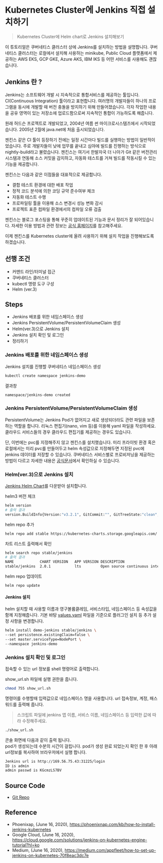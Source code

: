 # Kubernetes Cluster에 Jenkins 직접 설치하기

> Kubernetes Cluster에 Helm chart로 Jenkins  설치해보기 

이 튜토리얼은 쿠버네티스 클러스터 상에 Jenkins를 설치하는 방법을 설명합니다. 쿠버네티스 클러스터는 로컬에서 설치해 사용하는 minikube, Public Cloud 플랫폼에서 제공하는 AWS EKS, GCP GKE, Azure AKS, IBM IKS 등 어떤 서비스를 사용해도 괜찮습니다. 

## Jenkins 란 ? 

Jenkins는 소프트웨어 개발 시 지속적으로 통합서비스를 제공하는 툴입니다. CI(Continuous Integration) 툴이라고 표현합니다. 여러명의 개발자들이 하나의 프로그램을 동시에 개발할 때 버전 충돌을 방지하기 위해 만들어졌습니다. 각자 작업한 내용을 공유 영역이 있는 저장소에 업로드함으로써 지속적인 통합이 가능하도록 해줍니다.

원래 허드슨 프로젝트로 개발되었고, 2004년 여름 썬 마이크로시스템즈에서 시작되었습니다. 2005년 2월에 java.net에 처음 출시되었습니다.

젠킨스 같은 CI 툴이 등장하기 전에는 일정 시간마다 빌드를 실행하는 방법이 일반적이었습니다. 주로 개발자들이 낮에 업무를 끝내고 심야에 빌드를 진행하는 방식으로 nightly-build라고 불렸습니다. 젠킨스는 여기서 한발자국 더 나아가 Git 같은 버전관리 시스템과 연동해 소스 커밋을 감지하고, 자동화 테스트를 거쳐 빌드를 작동시킬 수 있는 기능을 제공합니다.

젠킨스는 다음과 같은 이점들을 대표적으로 제공합니다.

- 결합 테스트 환경에 대한 배포 작업
- 정적 코드 분석에 의한 코딩 규약 준수여부 체크
- 자동화 테스트 수행
- 프로파일링 툴을 이용해 소스 변경시 성능 변화 감시
- 프로젝트 표준 컴파일 환경에서의 컴파일 오류 검출

젠킨스는 블로그 포스팅을 통해 꾸준히 업데이트된 기능과 문서 정리가 잘 되어있습니다. 자세한 이용 방법과 관련 정보는 [공식 홈페이지](https://www.jenkins.io/)를 참고해주세요.

이제 젠킨스를 Kubernetes cluster에 올려 사용하기 위해 설치 작업을 진행해보도록 하겠습니다.


## 선행 조건

- 커맨드 라인/터미널 접근
- 쿠버네티스 클러스터
- kubectl 명령 도구 구성
- Helm (ver.3)

## Steps

- Jenkins 배포를 위한 네임스페이스 생성
- Jenkins PersistentVolume/PersistentVolumeClaim 생성
- Helm(ver.3)으로 Jenkins 설치
- Jenkins 설치 확인 및 로그인
- 정리하기


### Jenkins 배포를 위한 네임스페이스 생성

Jenkins 설치를 진행할 쿠버네티스 네임스페이스 생성

```bash
kubectl create namespace jenkins-demo
```

결과창

```bash
namespace/jenkins-demo created
```

### Jenkins PersistentVolume/PersistentVolumeClaim 생성

PersistentVolume는 Jenkins Pod가 없어지고 새로 생성되더라도 관련 파일을 보존하는 역할을 합니다. 리눅스 편집기(nano, vim 등)를 이용해 yaml 파일을 작성하세요. 클라우드 서비스들의 경우 클라우드 편집기를 제공하는 경우도 있습니다. 

단, 이번에는 pvc를 지정해주지 않고 젠킨스를 설치했습니다. 미리 프라이빗 환경 혹은 로컬에서는 미리 pvc를 만들어두고 helm 속성값으로 지정해두면 지정된 pvc에 jenkins 데이터를 저장할 수 있습니다. 
쿠버네티스 서비스별로 프로비저닝을 제공하는 방법이 다르고 자세한 내용은 [공식문서](https://kubernetes.io/ko/docs/concepts/storage/storage-classes/)에서 확인하실 수 있습니다.


### Helm(ver.3)으로 Jenkins 설치
[Jenkins Helm Chart](https://github.com/helm/charts/tree/master/stable/jenkins)를 다운받아 설치합니다.

helm3 버전 체크 
```bash
helm version
# 출력 결과
version.BuildInfo{Version:"v3.2.1", GitCommit:"", GitTreeState:"clean", GoVersion:"go1.13.10"}
```
helm repo 추가 
```bash
helm repo add stable https://kubernetes-charts.storage.googleapis.com/
```
차트 리스트 출력해서 확인 
```bash
helm search repo stable/jenkins
# 출력 결과
NAME          	CHART VERSION	APP VERSION	DESCRIPTION
stable/jenkins	2.0.1        	lts        	Open source continuous integration server. It s...
```
helm repo 업데이트 
```bash
helm repo update
```

#### Jenkins 설치 
helm 설치할 때 사용할 이름과 영구볼륨클레임, 서비스타입, 네임스페이스 등 속성값을 함께 지정해줍니다. 
기본 바탕 [values.yaml](https://github.com/helm/charts/blob/master/stable/jenkins/values.yaml) 파일을 기준으로 플러그인 설치 등 추가 설정 사항을 변경합니다. 

```bash
helm install demo-jenkins stable/jenkins \
--set persistence.existingClaim=false \
--set master.serviceType=NodePort \
--namespace jenkins-demo
```

### Jenkins 설치 확인 및 로그인
접속할 수 있는 url 정보를 shell 명령어로 출력합니다.

show_url.sh 파일에 실행 권한을 줍니다.  
```bash
chmod 755 show_url.sh
```
명령어를 수행할때 입력값으로 네임스페이스 명을 사용합니다.
url 접속정보, 계정, 패스워드를 출력해 줍니다.  
> 스크립트 파일에 jenkins 앱 이름, 서비스 이름, 네임스페이스 등 입력한 값에 따라 수정해주세요. 
```bash
./show_url.sh
```
콘솔 화면에 다음과 같이 출력 됩니다.   
pod가 생성되는데 수분의 시간이 걸립니다. 
pod가 생성 완료 되었는지 확인 한 후 아래 url정보를 복사하여 브라우저에서 실행 합니다.    

```bash
Jenkins url is http://169.56.75.43:31225/login
ID is admin
admin passwd is KGcmzLS7BV
```


## Source Code 
- [Git Repo](https://github.ibm.com/metleeha/k8s-helm-jenkins)


## Reference 
- Phoenixap, (June 16, 2020), https://phoenixnap.com/kb/how-to-install-jenkins-kubernetes
- Google Cloud, (June 16, 2020), https://cloud.google.com/solutions/jenkins-on-kubernetes-engine-tutorial?hl=ko
- Medium, (June 16, 2020), https://medium.com/appfleet/how-to-set-up-jenkins-on-kubernetes-70f8eac3dc7e